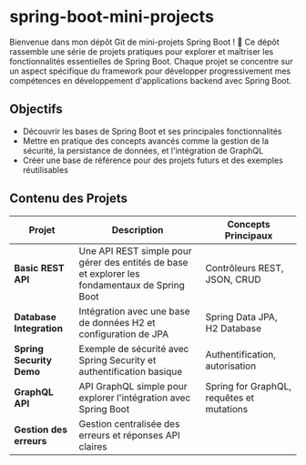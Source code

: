 # spring-boot-mini-projects
Bienvenue dans mon dépôt Git de mini-projets Spring Boot ! 🌱 Ce dépôt rassemble une série de projets pratiques pour explorer et maîtriser les fonctionnalités essentielles de Spring Boot. Chaque projet se concentre sur un aspect spécifique du framework pour développer progressivement mes compétences en développement d'applications backend avec Spring Boot.

## Objectifs
- Découvrir les bases de Spring Boot et ses principales fonctionnalités
- Mettre en pratique des concepts avancés comme la gestion de la sécurité, la persistance de données, et l'intégration de GraphQL
- Créer une base de référence pour des projets futurs et des exemples réutilisables

## Contenu des Projets

| Projet           | Description                                                                                   | Concepts Principaux                |
|------------------|-----------------------------------------------------------------------------------------------|------------------------------------|
| **Basic REST API**      | Une API REST simple pour gérer des entités de base et explorer les fondamentaux de Spring Boot | Contrôleurs REST, JSON, CRUD       |
| **Database Integration** | Intégration avec une base de données H2 et configuration de JPA                         | Spring Data JPA, H2 Database       |
| **Spring Security Demo** | Exemple de sécurité avec Spring Security et authentification basique                  | Authentification, autorisation     |
| **GraphQL API** | API GraphQL simple pour explorer l'intégration avec Spring Boot                                   | Spring for GraphQL, requêtes et mutations |
| **Gestion des erreurs** | Gestion centralisée des erreurs et réponses API claires 
